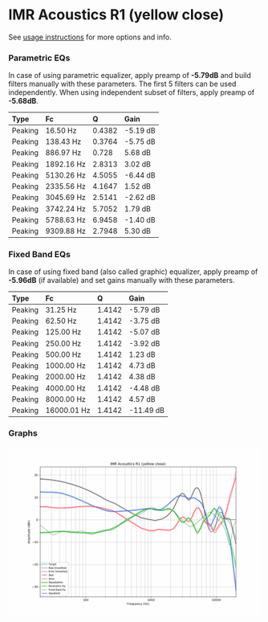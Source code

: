 # IMR Acoustics R1 (yellow close)
See [usage instructions](https://github.com/jaakkopasanen/AutoEq#usage) for more options and info.

### Parametric EQs
In case of using parametric equalizer, apply preamp of **-5.79dB** and build filters manually
with these parameters. The first 5 filters can be used independently.
When using independent subset of filters, apply preamp of **-5.68dB**.

| Type    | Fc         |      Q | Gain     |
|:--------|:-----------|:-------|:---------|
| Peaking | 16.50 Hz   | 0.4382 | -5.19 dB |
| Peaking | 138.43 Hz  | 0.3764 | -5.75 dB |
| Peaking | 886.97 Hz  | 0.728  | 5.68 dB  |
| Peaking | 1892.16 Hz | 2.8313 | 3.02 dB  |
| Peaking | 5130.26 Hz | 4.5055 | -6.44 dB |
| Peaking | 2335.56 Hz | 4.1647 | 1.52 dB  |
| Peaking | 3045.69 Hz | 2.5141 | -2.62 dB |
| Peaking | 3742.24 Hz | 5.7052 | 1.79 dB  |
| Peaking | 5788.63 Hz | 6.9458 | -1.40 dB |
| Peaking | 9309.88 Hz | 2.7948 | 5.30 dB  |

### Fixed Band EQs
In case of using fixed band (also called graphic) equalizer, apply preamp of **-5.96dB**
(if available) and set gains manually with these parameters.

| Type    | Fc          |      Q | Gain      |
|:--------|:------------|:-------|:----------|
| Peaking | 31.25 Hz    | 1.4142 | -5.79 dB  |
| Peaking | 62.50 Hz    | 1.4142 | -3.75 dB  |
| Peaking | 125.00 Hz   | 1.4142 | -5.07 dB  |
| Peaking | 250.00 Hz   | 1.4142 | -3.92 dB  |
| Peaking | 500.00 Hz   | 1.4142 | 1.23 dB   |
| Peaking | 1000.00 Hz  | 1.4142 | 4.73 dB   |
| Peaking | 2000.00 Hz  | 1.4142 | 4.38 dB   |
| Peaking | 4000.00 Hz  | 1.4142 | -4.48 dB  |
| Peaking | 8000.00 Hz  | 1.4142 | 4.57 dB   |
| Peaking | 16000.01 Hz | 1.4142 | -11.49 dB |

### Graphs
![](./IMR%20Acoustics%20R1%20(yellow%20close).png)